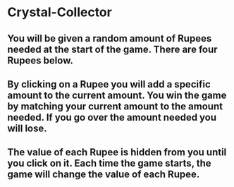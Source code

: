 # Crystal-Collector

## You will be given a random amount of Rupees needed at the start of the game. There are four Rupees below.
## By clicking on a Rupee you will add a specific amount to the current amount. You win the game by matching your current amount to the amount needed. If you go over the amount needed you will lose.
## The value of each Rupee is hidden from you until you click on it. Each time the game starts, the game will change the value of each Rupee.
